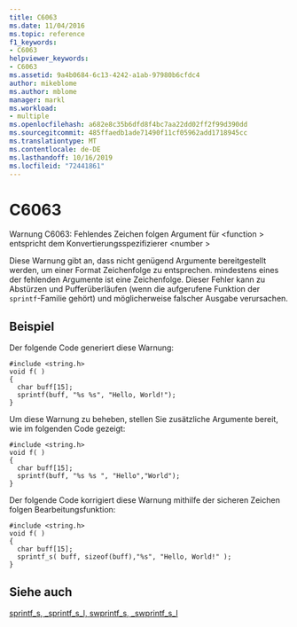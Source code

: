 ```yaml
---
title: C6063
ms.date: 11/04/2016
ms.topic: reference
f1_keywords:
- C6063
helpviewer_keywords:
- C6063
ms.assetid: 9a4b0684-6c13-4242-a1ab-97980b6cfdc4
author: mikeblome
ms.author: mblome
manager: markl
ms.workload:
- multiple
ms.openlocfilehash: a682e8c35b6dfd8f4bc7aa22dd02ff2f99d390dd
ms.sourcegitcommit: 485ffaedb1ade71490f11cf05962add1718945cc
ms.translationtype: MT
ms.contentlocale: de-DE
ms.lasthandoff: 10/16/2019
ms.locfileid: "72441861"
---
```

# <a name="c6063"></a>C6063
Warnung C6063: Fehlendes Zeichen folgen Argument für \<function > entspricht dem Konvertierungsspezifizierer \<number >

 Diese Warnung gibt an, dass nicht genügend Argumente bereitgestellt werden, um einer Format Zeichenfolge zu entsprechen. mindestens eines der fehlenden Argumente ist eine Zeichenfolge. Dieser Fehler kann zu Abstürzen und Pufferüberläufen (wenn die aufgerufene Funktion der `sprintf`-Familie gehört) und möglicherweise falscher Ausgabe verursachen.

## <a name="example"></a>Beispiel
 Der folgende Code generiert diese Warnung:

```
#include <string.h>
void f( )
{
  char buff[15];
  sprintf(buff, "%s %s", "Hello, World!");
}
```

 Um diese Warnung zu beheben, stellen Sie zusätzliche Argumente bereit, wie im folgenden Code gezeigt:

```
#include <string.h>
void f( )
{
  char buff[15];
  sprintf(buff, "%s %s ", "Hello","World");
}
```

 Der folgende Code korrigiert diese Warnung mithilfe der sicheren Zeichen folgen Bearbeitungsfunktion:

```
#include <string.h>
void f( )
{
  char buff[15];
  sprintf_s( buff, sizeof(buff),"%s", "Hello, World!" );
}
```

## <a name="see-also"></a>Siehe auch
 [sprintf_s, _sprintf_s_l, swprintf_s, _swprintf_s_l](/cpp/c-runtime-library/reference/sprintf-s-sprintf-s-l-swprintf-s-swprintf-s-l)
